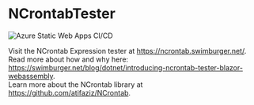 # NCrontabTester
![Azure Static Web Apps CI/CD](https://github.com/Swimburger/NCrontabTester/workflows/Azure%20Static%20Web%20Apps%20CI/CD/badge.svg)

Visit the NCrontab Expression tester at https://ncrontab.swimburger.net/.
Read more about how and why here: https://swimburger.net/blog/dotnet/introducing-ncrontab-tester-blazor-webassembly.   
Learn more about the NCrontab library at https://github.com/atifaziz/NCrontab.   
